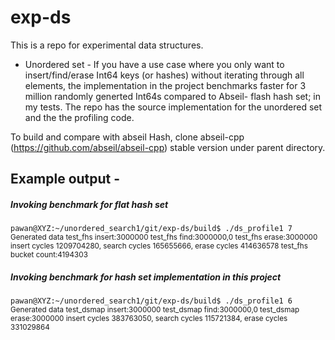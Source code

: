 # exp-ds
This is a repo for experimental data structures.
- Unordered  set - If you have a use case where you only want to insert/find/erase Int64 keys (or hashes) without iterating through all elements, the implementation in the project benchmarks faster for 3 million randomly generted Int64s compared to Abseil- flash hash set; in my tests. The repo has the source implementation for the unordered set and the the profiling code.
  

To build and compare with abseil Hash, clone abseil-cpp (https://github.com/abseil/abseil-cpp) stable version under parent
directory.


## Example output -
##### Invoking benchmark for flat hash set 
`pawan@XYZ:~/unordered_search1/git/exp-ds/build$ ./ds_profile1 7`
<sub>
Generated data
test_fhs insert:3000000
test_fhs find:3000000,0
test_fhs erase:3000000
insert cycles 1209704280, search cycles 165655666, erase cycles 414636578
test_fhs bucket count:4194303
</sub>

##### Invoking benchmark for hash set implementation in this project
`pawan@XYZ:~/unordered_search1/git/exp-ds/build$ ./ds_profile1 6`
<sub>
Generated data
test_dsmap insert:3000000
test_dsmap find:3000000,0
test_dsmap erase:3000000
insert cycles 383763050, search cycles 115721384, erase cycles 331029864
</sub>
